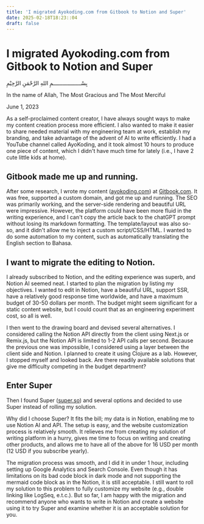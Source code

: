 ```yaml
---
title: 'I migrated Ayokoding.com from Gitbook to Notion and Super'
date: 2025-02-18T18:23::04
draft: false
---
```


# I migrated Ayokoding.com from Gitbook to Notion and Super

بِسْــــــــــــــــــمِ اللهِ الرَّحْمَنِ الرَّحِيْمِ

In the name of Allah, The Most Gracious and The Most Merciful

June 1, 2023

As a self-proclaimed content creator, I have always sought ways to make my content creation process more efficient. I also wanted to make it easier to share needed material with my engineering team at work, establish my branding, and take advantage of the advent of AI to write efficiently. I had a YouTube channel called AyoKoding, and it took almost 10 hours to produce one piece of content, which I didn't have much time for lately (i.e., I have 2 cute little kids at home).

## Gitbook made me up and running.

After some research, I wrote my content ([ayokoding.com](http://ayokoding.com/)) at [Gitbook.com](http://gitbook.com/). It was free, supported a custom domain, and got me up and running. The SEO was primarily working, and the server-side rendering and beautiful URL were impressive. However, the platform could have been more fluid in the writing experience, and I can't copy the article back to the chatGPT prompt without losing its markdown formatting. The template/layout was also so-so, and it didn't allow me to inject a custom script/CSS/HTML. I wanted to do some automation to my content, such as automatically translating the English section to Bahasa.

## I want to migrate the editing to Notion.

I already subscribed to Notion, and the editing experience was superb, and Notion AI seemed neat. I started to plan the migration by listing my objectives. I wanted to edit in Notion, have a beautiful URL, support SSR, have a relatively good response time worldwide, and have a maximum budget of 30-50 dollars per month. The budget might seem significant for a static content website, but I could count that as an engineering experiment cost, so all is well.

I then went to the drawing board and devised several alternatives. I considered calling the Notion API directly from the client using Next.js or Remix.js, but the Notion API is limited to 1-2 API calls per second. Because the previous one was impossible, I considered using a layer between the client side and Notion. I planned to create it using Clojure as a lab. However, I stopped myself and looked back. Are there readily available solutions that give me difficulty competing in the budget department?

## Enter Super

Then I found Super ([super.so](http://super.so/)) and several options and decided to use Super instead of rolling my solution.

Why did I choose Super? It fits the bill; my data is in Notion, enabling me to use Notion AI and API. The setup is easy, and the website customization process is relatively smooth. It relieves me from creating my solution of writing platform in a hurry, gives me time to focus on writing and creating other products, and allows me to have all of the above for 16 USD per month (12 USD if you subscribe yearly).

The migration process was smooth, and I did it in under 1 hour, including setting up Google Analytics and Search Console. Even though it has limitations on its bad code block in dark mode and not supporting the mermaid code block as in the Notion, it is still acceptable. I still want to roll my solution to this problem to fully customize my website (e.g., double linking like LogSeq, e.t.c.). But so far, I am happy with the migration and recommend anyone who wants to write in Notion and create a website using it to try Super and examine whether it is an acceptable solution for you.
